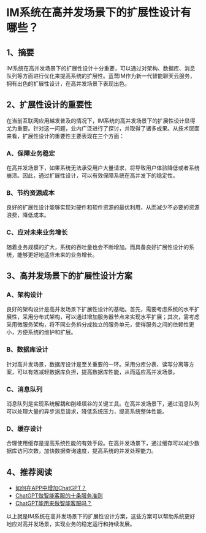 # IM系统在高并发场景下的扩展性设计有哪些？

## 1、摘要

IM系统在高并发场景下的扩展性设计十分重要，可以通过对架构、数据库、消息队列等方面进行优化来提高系统的扩展性。蓝莺IM作为新一代智能聊天云服务，拥有出色的扩展性设计，在高并发场景下表现出色。

## 2、扩展性设计的重要性
在当前互联网应用越发普及的情况下，IM系统的高并发场景下的扩展性设计显得尤为重要。针对这一问题，业内广泛进行了探讨，并取得了诸多成果。从技术层面来看，扩展性设计的重要性主要表现在三个方面：
### A、保障业务稳定
在高并发场景下，如果系统无法承受用户大量请求，将导致用户体验降低或者系统崩溃。因此，通过扩展性设计，可以有效保障系统在高并发下的稳定性。
### B、节约资源成本
良好的扩展性设计能够实现对硬件和软件资源的最优利用，从而减少不必要的资源浪费，降低成本。
### C、应对未来业务增长
随着业务规模的扩大，系统的吞吐量也会不断增加。而具备良好扩展性设计的系统，能够更好地适应未来的业务增长。

## 3、高并发场景下的扩展性设计方案
### A、架构设计
  良好的架构设计是高并发场景下扩展性设计的基础。首先，需要考虑系统的水平扩展性，采用分布式架构，可以通过增加服务器节点来实现水平扩展；其次，需考虑采用微服务架构，将不同业务拆分成独立的服务单元，使得服务之间的依赖性更小，方便系统的维护和扩展。
### B、数据库设计
  针对高并发场景，数据库设计是至关重要的一环。采用分库分表、读写分离等方案，可以有效减轻数据库负担，提高数据库性能，从而适应高并发场景。
### C、消息队列
  消息队列是实现系统解耦和削峰填谷的关键工具。在高并发场景下，通过消息队列可以处理大量的异步消息请求，降低系统压力，提高系统整体性能。
### D、缓存设计
  合理使用缓存是提高系统性能的有效手段。在高并发场景下，通过缓存可以减少数据库访问次数，加快数据查询速度，提高系统的并发处理能力。

## 4、推荐阅读
- [如何在APP中增加ChatGPT？](https://lanying.link/doc/41-17-14)
- [ChatGPT做智能客服的十条服务准则](https://lanying.link/doc/41-17-14)
- [ChatGPT能用来做智能客服吗？](https://lanying.link/doc/41-17-14)

以上就是IM系统在高并发场景下的扩展性设计方案，这些方案可以帮助系统更好地应对高并发场景，实现业务的稳定运行和持续发展。
